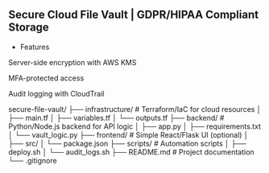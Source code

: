 ## Secure Cloud File Vault | GDPR/HIPAA Compliant Storage

* Features
  
Server-side encryption with AWS KMS

MFA-protected access

Audit logging with CloudTrail

secure-file-vault/
├── infrastructure/       # Terraform/IaC for cloud resources
│   ├── main.tf
│   ├── variables.tf
│   └── outputs.tf
├── backend/              # Python/Node.js backend for API logic
│   ├── app.py
│   ├── requirements.txt
│   └── vault_logic.py
├── frontend/             # Simple React/Flask UI (optional)
│   ├── src/
│   └── package.json
├── scripts/              # Automation scripts
│   ├── deploy.sh
│   └── audit_logs.sh
├── README.md             # Project documentation
└── .gitignore

